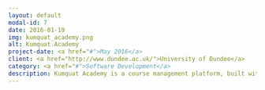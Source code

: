 ```yaml
---
layout: default
modal-id: 7
date: 2016-01-19
img: kumquat_academy.png
alt: Kumquat.Academy
project-date: <a href="#">May 2016</a>
client: <a href="http://www.dundee.ac.uk/">University of Dundee</a>
category: <a href="#">Software Development</a>
description: Kumquat Academy is a course management platform, built with ReactJS and Go for the honours project of my degree at the University of Dundee.<br /><br /><a href="https://kumquat.academy">https://kumquat.academy</a><br /><br />
---
```

